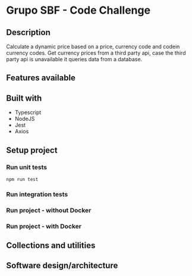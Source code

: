 # Grupo SBF - Code Challenge

## Description
Calculate a dynamic price based on a price, currency code and codein currency codes. Get currency prices from a third party api, case the third party api is unavailable it queries data from a database.

## Features available

## Built with
- Typescript
- NodeJS
- Jest
- Axios

## Setup project

### Run unit tests
```
npm run test
```

### Run integration tests

### Run project - without Docker

### Run project - with Docker

## Collections and utilities

## Software design/architecture